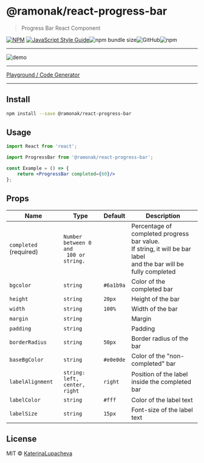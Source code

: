 # @ramonak/react-progress-bar

> Progress Bar React Component

[![NPM](https://img.shields.io/npm/v/@ramonak/react-progress-bar.svg)](https://www.npmjs.com/package/@ramonak/react-progress-bar) [![JavaScript Style Guide](https://img.shields.io/badge/code_style-standard-brightgreen.svg)](https://standardjs.com)![npm bundle size](https://img.shields.io/bundlephobia/min/@ramonak/react-progress-bar)![GitHub](https://img.shields.io/github/license/katerinalupacheva/react-progress-bar)![npm](https://img.shields.io/npm/dw/@ramonak/react-progress-bar)

---

![demo](https://i.ibb.co/Fgh0BsD/animated-demo.gif)

---

[Playground / Code Generator](https://katerinalupacheva.github.io/react-progress-bar/)

---

## Install

```bash
npm install --save @ramonak/react-progress-bar
```

## Usage

```jsx
import React from 'react';

import ProgressBar from '@ramonak/react-progress-bar';

const Example = () => {
    return <ProgressBar completed={60}/>
};
```

## Props

| Name | Type | Default | Description |
| ---- | ---- | ------- | ----------- |
| `completed` (required) | `Number between 0 and` <br/>` 100 or string.` |  | Percentage of completed progress bar value. <br/> If string, it will be bar label <br/> and the bar will be fully completed |
| `bgcolor` | `string` | `#6a1b9a` | Color of the completed bar |
| `height` | `string` | `20px` | Height of the bar |
| `width` | `string` | `100%` | Width of the bar |
| `margin` | `string` |  | Margin |
| `padding` | `string` | | Padding |
| `borderRadius` | `string` | `50px` | Border radius of the bar |
| `baseBgColor` | `string` | `#e0e0de` | Color of the "non-completed" bar |
| `labelAlignment` | `string:` <br/> `left, center, right` | `right`| Position of the label inside the completed bar |
| `labelColor` | `string` | `#fff` | Color of the label text |
| `labelSize` | `string` | `15px`| Font-size of the label text |

## License

MIT © [KaterinaLupacheva](https://github.com/KaterinaLupacheva)
